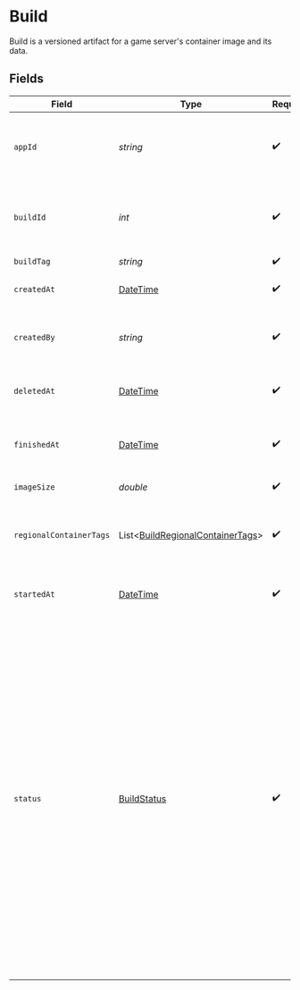 # Build

Build is a versioned artifact for a game server's container image and its data.


## Fields

| Field                                                                                                                                                                                                                                                                                                     | Type                                                                                                                                                                                                                                                                                                      | Required                                                                                                                                                                                                                                                                                                  | Description                                                                                                                                                                                                                                                                                               | Example                                                                                                                                                                                                                                                                                                   |
| --------------------------------------------------------------------------------------------------------------------------------------------------------------------------------------------------------------------------------------------------------------------------------------------------------- | --------------------------------------------------------------------------------------------------------------------------------------------------------------------------------------------------------------------------------------------------------------------------------------------------------- | --------------------------------------------------------------------------------------------------------------------------------------------------------------------------------------------------------------------------------------------------------------------------------------------------------- | --------------------------------------------------------------------------------------------------------------------------------------------------------------------------------------------------------------------------------------------------------------------------------------------------------- | --------------------------------------------------------------------------------------------------------------------------------------------------------------------------------------------------------------------------------------------------------------------------------------------------------- |
| `appId`                                                                                                                                                                                                                                                                                                   | *string*                                                                                                                                                                                                                                                                                                  | :heavy_check_mark:                                                                                                                                                                                                                                                                                        | System generated unique identifier for an application.                                                                                                                                                                                                                                                    | app-af469a92-5b45-4565-b3c4-b79878de67d2                                                                                                                                                                                                                                                                  |
| `buildId`                                                                                                                                                                                                                                                                                                 | *int*                                                                                                                                                                                                                                                                                                     | :heavy_check_mark:                                                                                                                                                                                                                                                                                        | System generated id for a build. Increments by 1.                                                                                                                                                                                                                                                         | 1                                                                                                                                                                                                                                                                                                         |
| `buildTag`                                                                                                                                                                                                                                                                                                | *string*                                                                                                                                                                                                                                                                                                  | :heavy_check_mark:                                                                                                                                                                                                                                                                                        | N/A                                                                                                                                                                                                                                                                                                       | 0.1.14-14c793                                                                                                                                                                                                                                                                                             |
| `createdAt`                                                                                                                                                                                                                                                                                               | [DateTime](https://learn.microsoft.com/en-us/dotnet/api/system.datetime?view=net-5.0)                                                                                                                                                                                                                     | :heavy_check_mark:                                                                                                                                                                                                                                                                                        | When a new `buildId` is generated.                                                                                                                                                                                                                                                                        |                                                                                                                                                                                                                                                                                                           |
| `createdBy`                                                                                                                                                                                                                                                                                               | *string*                                                                                                                                                                                                                                                                                                  | :heavy_check_mark:                                                                                                                                                                                                                                                                                        | Email address for the user that created the build.                                                                                                                                                                                                                                                        | dev@hathora.dev                                                                                                                                                                                                                                                                                           |
| `deletedAt`                                                                                                                                                                                                                                                                                               | [DateTime](https://learn.microsoft.com/en-us/dotnet/api/system.datetime?view=net-5.0)                                                                                                                                                                                                                     | :heavy_check_mark:                                                                                                                                                                                                                                                                                        | When the container image was deleted.                                                                                                                                                                                                                                                                     |                                                                                                                                                                                                                                                                                                           |
| `finishedAt`                                                                                                                                                                                                                                                                                              | [DateTime](https://learn.microsoft.com/en-us/dotnet/api/system.datetime?view=net-5.0)                                                                                                                                                                                                                     | :heavy_check_mark:                                                                                                                                                                                                                                                                                        | When the container image finished being built.                                                                                                                                                                                                                                                            |                                                                                                                                                                                                                                                                                                           |
| `imageSize`                                                                                                                                                                                                                                                                                               | *double*                                                                                                                                                                                                                                                                                                  | :heavy_check_mark:                                                                                                                                                                                                                                                                                        | Image size in MB.                                                                                                                                                                                                                                                                                         |                                                                                                                                                                                                                                                                                                           |
| `regionalContainerTags`                                                                                                                                                                                                                                                                                   | List<[BuildRegionalContainerTags](../../models/shared/BuildRegionalContainerTags.md)>                                                                                                                                                                                                                     | :heavy_check_mark:                                                                                                                                                                                                                                                                                        | An alias for the container image in our regional registries.                                                                                                                                                                                                                                              |                                                                                                                                                                                                                                                                                                           |
| `startedAt`                                                                                                                                                                                                                                                                                               | [DateTime](https://learn.microsoft.com/en-us/dotnet/api/system.datetime?view=net-5.0)                                                                                                                                                                                                                     | :heavy_check_mark:                                                                                                                                                                                                                                                                                        | When the container image starts getting built.                                                                                                                                                                                                                                                            |                                                                                                                                                                                                                                                                                                           |
| `status`                                                                                                                                                                                                                                                                                                  | [BuildStatus](../../models/shared/BuildStatus.md)                                                                                                                                                                                                                                                         | :heavy_check_mark:                                                                                                                                                                                                                                                                                        | Status of creating a build.<br/><br/>`created`: a new `buildId` was generated<br/><br/>`running`: the container image is being built<br/><br/>`succeeded`: the container image was successfully built and stored in our registry<br/><br/>`failed`: there was an issue creating and storing the container image in our container registry |                                                                                                                                                                                                                                                                                                           |